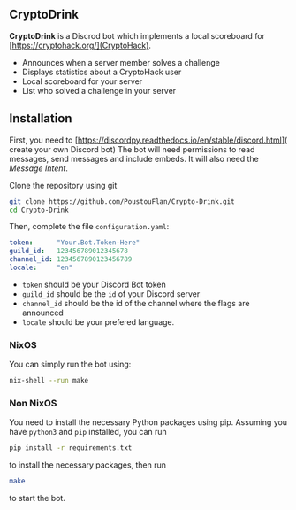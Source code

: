 ## CryptoDrink

**CryptoDrink** is a Discrod bot which implements a local
scoreboard for [https://cryptohack.org/](CryptoHack).

 - Announces when a server member solves a challenge
 - Displays statistics about a CryptoHack user
 - Local scoreboard for your server
 - List who solved a challenge in your server

## Installation

First, you need to [https://discordpy.readthedocs.io/en/stable/discord.html](
create your own Discord bot)
The bot will need permissions to read messages, send messages and include
embeds.
It will also need the *Message Intent*.


Clone the repository using git
```bash
git clone https://github.com/PoustouFlan/Crypto-Drink.git
cd Crypto-Drink
```

Then, complete the file `configuration.yaml`:
```yaml
token:      "Your.Bot.Token-Here"
guild_id:   123456789012345678
channel_id: 1234567890123456789
locale:     "en"
```
 - `token` should be your Discord Bot token
 - `guild_id` should be the `id` of your Discord server
 - `channel_id` should be the id of the channel where the flags are announced
 - `locale` should be your prefered language.

### NixOS

You can simply run the bot using:
```bash
nix-shell --run make
```

### Non NixOS

You need to install the necessary Python packages using pip.
Assuming you have `python3` and `pip` installed, you can run
```bash
pip install -r requirements.txt
```
to install the necessary packages, then run
```bash
make
```
to start the bot.
